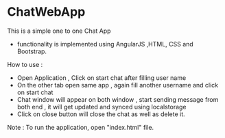 # ChatWebApp

This is a simple one to one Chat App

* functionality is implemented using AngularJS ,HTML, CSS and Bootstrap.

How to use :

* Open Application , Click on start chat after filling user name
* On the other tab open same app , again fill another username and click on start chat
* Chat window will appear on both window , start sending message from both end , it will get updated and synced using localstorage
* Click on close button will close the chat as well as delete it.

Note : To run the application, open "index.html" file.
